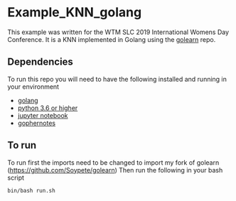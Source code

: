 # Example_KNN_golang

This example was written for the WTM SLC 2019 International Womens Day Conference. It is a KNN implemented in Golang using the [golearn](https://github.com/Soypete/golearn) repo.

## Dependencies
To run this repo you will need to have the following installed and running in your environment
- [golang](https://golang.org/dl/)
- [python 3.6 or higher](https://www.python.org/downloads/)
- [jupyter notebook](https://jupyter.org/install)
- [gophernotes](https://github.com/gopherdata/gophernotes)

## To run
To run first the imports need to be changed to import my fork of golearn (https://github.com/Soypete/golearn)
Then run the following in your bash script
```bash
bin/bash run.sh
```
